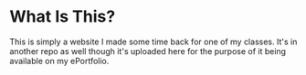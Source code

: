 # What Is This?

This is simply a website I made some time back for one of my classes. It's in another repo as well though it's uploaded here for the purpose of it being available on my ePortfolio.
